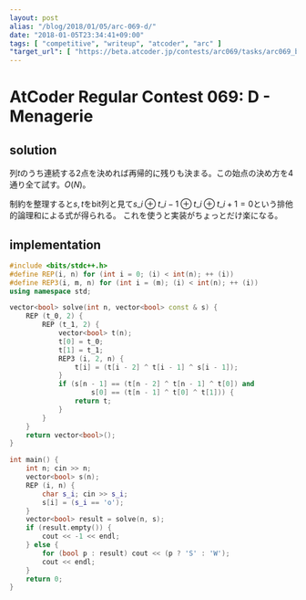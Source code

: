 ```yaml
---
layout: post
alias: "/blog/2018/01/05/arc-069-d/"
date: "2018-01-05T23:34:41+09:00"
tags: [ "competitive", "writeup", "atcoder", "arc" ]
"target_url": [ "https://beta.atcoder.jp/contests/arc069/tasks/arc069_b" ]
---
```


# AtCoder Regular Contest 069: D - Menagerie

## solution

列$t$のうち連続する$2$点を決めれば再帰的に残りも決まる。この始点の決め方を$4$通り全て試す。$O(N)$。

制約を整理すると$s, t$をbit列と見て$s\_i \oplus t\_{i - 1} \oplus t\_i \oplus t\_{i + 1} = 0$という排他的論理和による式が得られる。
これを使うと実装がちょっとだけ楽になる。

## implementation

``` c++
#include <bits/stdc++.h>
#define REP(i, n) for (int i = 0; (i) < int(n); ++ (i))
#define REP3(i, m, n) for (int i = (m); (i) < int(n); ++ (i))
using namespace std;

vector<bool> solve(int n, vector<bool> const & s) {
    REP (t_0, 2) {
        REP (t_1, 2) {
            vector<bool> t(n);
            t[0] = t_0;
            t[1] = t_1;
            REP3 (i, 2, n) {
                t[i] = (t[i - 2] ^ t[i - 1] ^ s[i - 1]);
            }
            if (s[n - 1] == (t[n - 2] ^ t[n - 1] ^ t[0]) and
                    s[0] == (t[n - 1] ^ t[0] ^ t[1])) {
                return t;
            }
        }
    }
    return vector<bool>();
}

int main() {
    int n; cin >> n;
    vector<bool> s(n);
    REP (i, n) {
        char s_i; cin >> s_i;
        s[i] = (s_i == 'o');
    }
    vector<bool> result = solve(n, s);
    if (result.empty()) {
        cout << -1 << endl;
    } else {
        for (bool p : result) cout << (p ? 'S' : 'W');
        cout << endl;
    }
    return 0;
}
```
